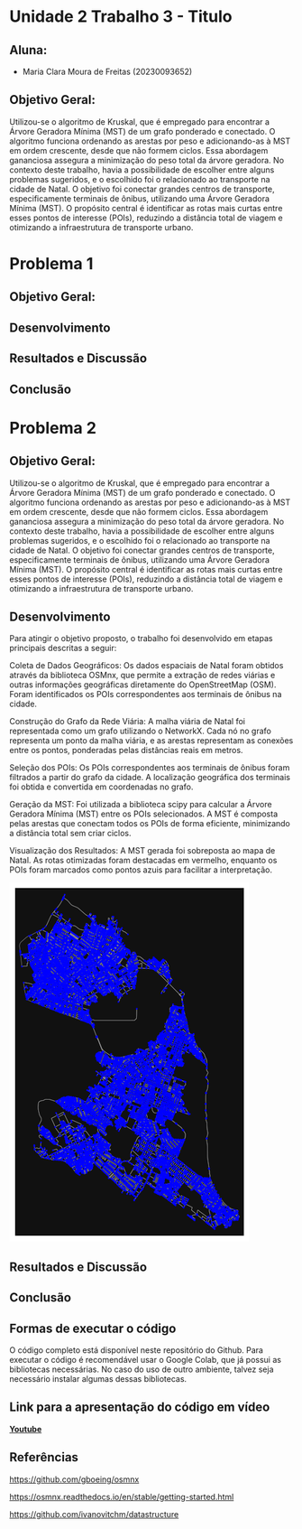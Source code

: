 # Unidade 2 Trabalho 3 - Titulo

## Aluna:  
- Maria Clara Moura de Freitas (20230093652)

## Objetivo Geral:  

Utilizou-se o algoritmo de Kruskal, que é empregado para encontrar a Árvore Geradora Mínima (MST) de um grafo ponderado e conectado. O algoritmo funciona ordenando as arestas por peso e adicionando-as à MST em ordem crescente, desde que não formem ciclos. Essa abordagem gananciosa assegura a minimização do peso total da árvore geradora. No contexto deste trabalho, havia a possibilidade de escolher entre alguns problemas sugeridos, e o escolhido foi o relacionado ao transporte na cidade de Natal. O objetivo foi conectar grandes centros de transporte, especificamente terminais de ônibus, utilizando uma Árvore Geradora Mínima (MST). O propósito central é identificar as rotas mais curtas entre esses pontos de interesse (POIs), reduzindo a distância total de viagem e otimizando a infraestrutura de transporte urbano.

# Problema 1

## Objetivo Geral:

## Desenvolvimento

## Resultados e Discussão

## Conclusão

# Problema 2

## Objetivo Geral:  

Utilizou-se o algoritmo de Kruskal, que é empregado para encontrar a Árvore Geradora Mínima (MST) de um grafo ponderado e conectado. O algoritmo funciona ordenando as arestas por peso e adicionando-as à MST em ordem crescente, desde que não formem ciclos. Essa abordagem gananciosa assegura a minimização do peso total da árvore geradora. No contexto deste trabalho, havia a possibilidade de escolher entre alguns problemas sugeridos, e o escolhido foi o relacionado ao transporte na cidade de Natal. O objetivo foi conectar grandes centros de transporte, especificamente terminais de ônibus, utilizando uma Árvore Geradora Mínima (MST). O propósito central é identificar as rotas mais curtas entre esses pontos de interesse (POIs), reduzindo a distância total de viagem e otimizando a infraestrutura de transporte urbano.

## Desenvolvimento  

Para atingir o objetivo proposto, o trabalho foi desenvolvido em etapas principais descritas a seguir:

Coleta de Dados Geográficos:
Os dados espaciais de Natal foram obtidos através da biblioteca OSMnx, que permite a extração de redes viárias e outras informações geográficas diretamente do OpenStreetMap (OSM). Foram identificados os POIs correspondentes aos terminais de ônibus na cidade.

Construção do Grafo da Rede Viária:
A malha viária de Natal foi representada como um grafo utilizando o NetworkX. Cada nó no grafo representa um ponto da malha viária, e as arestas representam as conexões entre os pontos, ponderadas pelas distâncias reais em metros.

Seleção dos POIs:
Os POIs correspondentes aos terminais de ônibus foram filtrados a partir do grafo da cidade. A localização geográfica dos terminais foi obtida e convertida em coordenadas no grafo.

Geração da MST:
Foi utilizada a biblioteca scipy para calcular a Árvore Geradora Mínima (MST) entre os POIs selecionados. A MST é composta pelas arestas que conectam todos os POIs de forma eficiente, minimizando a distância total sem criar ciclos.

Visualização dos Resultados:
A MST gerada foi sobreposta ao mapa de Natal. As rotas otimizadas foram destacadas em vermelho, enquanto os POIs foram marcados como pontos azuis para facilitar a interpretação.

![Natal-RN](https://github.com/mclarafreitas/Algoritmo-e-Estrutura-de-Dados-II/blob/c93796cad7b58dffa101013386432ef0547fbf24/U1T4/Imagens/natalrn.png)


## Resultados e Discussão

  
## Conclusão


## Formas de executar o código

O código completo está disponível neste repositório do Github. Para executar o código é recomendável usar o Google Colab, que já possui as bibliotecas necessárias. No caso do uso de outro ambiente, talvez seja necessário instalar algumas dessas bibliotecas.

## Link para a apresentação do código em vídeo

[**Youtube**](https://youtu.be/LzVxKbDd_Y8)

## Referências
https://github.com/gboeing/osmnx

https://osmnx.readthedocs.io/en/stable/getting-started.html

https://github.com/ivanovitchm/datastructure



